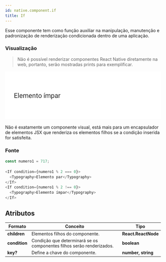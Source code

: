 ```yaml
---
id: native.component.if
title: If
---
```


<!-- Component declaration begin -->

<!-- Component declaration end -->

<!-- Documentation begin -->

Esse componente tem como função auxiliar na manipulação, manutenção e padronização de renderização condicionada dentro de uma aplicação.

### Visualização
> Não é possível renderizar componentes React Native diretamente na web, portanto, serão mostradas prints para exemplificar.

![button](../static/img/screenshots/if.jpg)

Não é exatamente um componente visual, está mais para um encapsulador de elementos JSX que renderiza os elementos filhos se a condição inserida for satisfeita.

### Fonte

```javascript
const numero1 = 717;

<If condition={numero1 % 2 === 0}>
  <Typography>Elemento par</Typography>
</If>
<If condition={numero1 % 2 !== 0}>
  <Typography>Elemento ímpar</Typography>
</If>
```


## Atributos

| Formato            | Conceito                                                                                                | Tipo                 |
| ------------------ | ------------------------------------------------------------------------------------------------------- | -------------------- |
| **children** | Elementos filhos do componente.                                                     | **React.ReactNode** |
| **condition** | Condição que determinará se os componentes filhos serão renderizados.  | **boolean** |
| **key?** 	| Define a chave do componente. 	| **number, string** 	|

<!-- Documentation end -->

